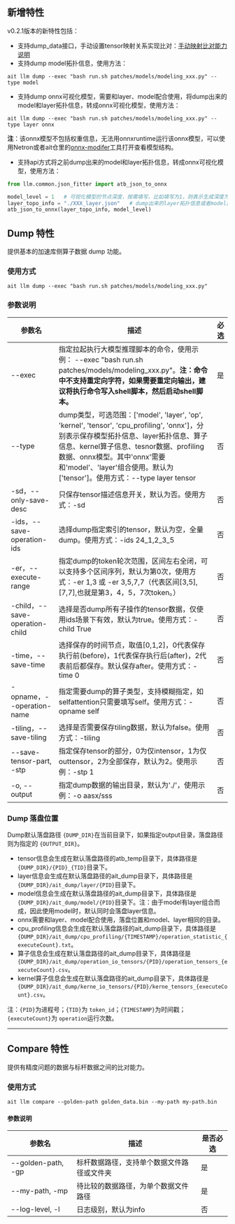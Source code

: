 ## 新增特性

v0.2.1版本的新特性包括：

- 支持dump_data接口，手动设置tensor映射关系实现比对：[手动映射比对能力说明](./手动映射比对能力说明.md)
- 支持dump model拓扑信息，使用方法：
```
ait llm dump --exec "bash run.sh patches/models/modeling_xxx.py" --type model
```
- 支持dump onnx可视化模型，需要和layer、model配合使用，将dump出来的model和layer拓扑信息，转成onnx可视化模型，使用方法：

```
ait llm dump --exec "bash run.sh patches/models/modeling_xxx.py" --type layer onnx
```

**注**：该onnx模型不包括权重信息，无法用onnxruntime运行该onnx模型，可以使用Netron或者ait仓里的[onnx-modifer](../../../onnx-modifier/readme.md)工具打开查看模型结构。

- 支持api方式将之前dump出来的model和layer拓扑信息，转成onnx可视化模型，使用方法：
```python
from llm.common.json_fitter import atb_json_to_onnx

model_level = 1   # 可视化模型的节点深度，按需填写，比如填写为1，则表示生成深度为1的可视化模型，不填默认生成最大深度可视化模型
layer_topo_info = "./XXX_layer.json"   # dump出来的layer拓扑信息或者model拓扑信息
atb_json_to_onnx(layer_topo_info, model_level)

```

## Dump 特性

提供基本的加速库侧算子数据 dump 功能。

### 使用方式

```
ait llm dump --exec "bash run.sh patches/models/modeling_xxx.py"
```

### 参数说明

| 参数名                         | 描述                                                                                                                                                                                                                         | 必选 |
| ------------------------------ |----------------------------------------------------------------------------------------------------------------------------------------------------------------------------------------------------------------------------| ---- |
| --exec                         | 指定拉起执行大模型推理脚本的命令，使用示例： --exec "bash run.sh patches/models/modeling_xxx.py"。**注：命令中不支持重定向字符，如果需要重定向输出，建议将执行命令写入shell脚本，然后启动shell脚本。**                                                                                       | 是   |
| --type                         | dump类型，可选范围：['model', 'layer', 'op', 'kernel', 'tensor', 'cpu_profiling', 'onnx']，分别表示保存模型拓扑信息、layer拓扑信息、算子信息、kernel算子信息、tesnor数据、profiling数据、onnx模型。其中'onnx'需要和'model'、'layer'组合使用。默认为['tensor']。使用方式：--type layer tensor | 否   |
| -sd，--only-save-desc          | 只保存tensor描述信息开关，默认为否。使用方式：-sd                                                                                                                                                                                              | 否   |
| -ids，--save-operation-ids     | 选择dump指定索引的tensor，默认为空，全量dump。使用方式：-ids 24_1,2_3_5                                                                                                                                                                         | 否   |
| -er，--execute-range           | 指定dump的token轮次范围，区间左右全闭，可以支持多个区间序列，默认为第0次，使用方式：-er 1,3 或 -er 3,5,7,7（代表区间[3,5],[7,7],也就是第3，4，5，7次token。）                                                                                                                   | 否   |
| -child，--save-operation-child | 选择是否dump所有子操作的tensor数据，仅使用ids场景下有效，默认为true。使用方式：-child True                                                                                                                                                                | 否   |
| -time，--save-time             | 选择保存的时间节点，取值[0,1,2]，0代表保存执行前(before)，1代表保存执行后(after)，2代表前后都保存。默认保存after。使用方式：-time 0                                                                                                                                       | 否   |
| -opname，--operation-name      | 指定需要dump的算子类型，支持模糊指定，如selfattention只需要填写self。使用方式：-opname self                                                                                                                                                             | 否   |
| -tiling，--save-tiling         | 选择是否需要保存tiling数据，默认为false。使用方式：-tiling                                                                                                                                                                                     | 否   |
| --save-tensor-part, -stp       | 指定保存tensor的部分，0为仅intensor，1为仅outtensor，2为全部保存，默认为2。使用示例：-stp 1                                                                                                                                                             | 否   |
| -o, --output                   | 指定dump数据的输出目录，默认为'./'，使用示例：-o aasx/sss                                                                                                                                                                                     | 否   |

### Dump 落盘位置

Dump默认落盘路径 `{DUMP_DIR}`在当前目录下，如果指定output目录，落盘路径则为指定的 `{OUTPUT_DIR}`。

- tensor信息会生成在默认落盘路径的atb_temp目录下，具体路径是 `{DUMP_DIR}/{PID}_{TID}`目录下。
- layer信息会生成在默认落盘路径的ait_dump目录下，具体路径是 `{DUMP_DIR}/ait_dump/layer/{PID}`目录下。
- model信息会生成在默认落盘路径的ait_dump目录下，具体路径是 `{DUMP_DIR}/ait_dump/model/{PID}`目录下。注：由于model有layer组合而成，因此使用model时，默认同时会落盘layer信息。
- onnx需要和layer、model配合使用，落盘位置和model、layer相同的目录。
- cpu_profiling信息会生成在默认落盘路径的ait_dump目录下，具体路径是 `{DUMP_DIR}/ait_dump/cpu_profiling/{TIMESTAMP}/operation_statistic_{executeCount}.txt`。
- 算子信息会生成在默认落盘路径的ait_dump目录下，具体路径是 `{DUMP_DIR}/ait_dump/operation_io_tensors/{PID}/operation_tensors_{executeCount}.csv`。
- kernel算子信息会生成在默认落盘路径的ait_dump目录下，具体路径是 `{DUMP_DIR}/ait_dump/kerne_io_tensors/{PID}/kerne_tensors_{executeCount}.csv`。

注：`{PID}`为进程号；`{TID}`为 `token_id`；`{TIMESTAMP}`为时间戳；`{executeCount}`为 `operation`运行次数。

---

## Compare 特性

提供有精度问题的数据与标杆数据之间的比对能力。

### 使用方式

```
ait llm compare --golden-path golden_data.bin --my-path my-path.bin
```

#### 参数说明

| 参数名             | 描述                                       | 是否必选 |
| ------------------ | ------------------------------------------ | -------- |
| --golden-path, -gp | 标杆数据路径，支持单个数据文件路径或文件夹 | 是       |
| --my-path, -mp     | 待比较的数据路径，为单个数据文件路径       | 是       |
| --log-level, -l    | 日志级别，默认为info                       | 否       |
